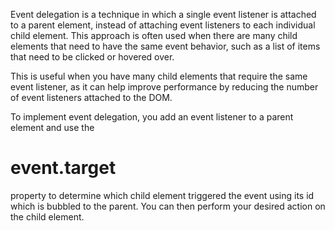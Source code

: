 Event delegation is a technique in which a single event listener is attached to a parent element, 
instead of attaching event listeners to each individual child element. This approach is often used
when there are many child elements that need to have the same event behavior, such as a list of items
that need to be clicked or hovered over.

This is useful when you have many child elements that require the same event listener, 
as it can help improve performance by reducing the number of event listeners attached to the DOM.

To implement event delegation, you add an event listener to a parent element and use the 
# event.target
property to determine which child element triggered the event using its id which is bubbled to the parent. 
You can then perform your desired action on the child element.
